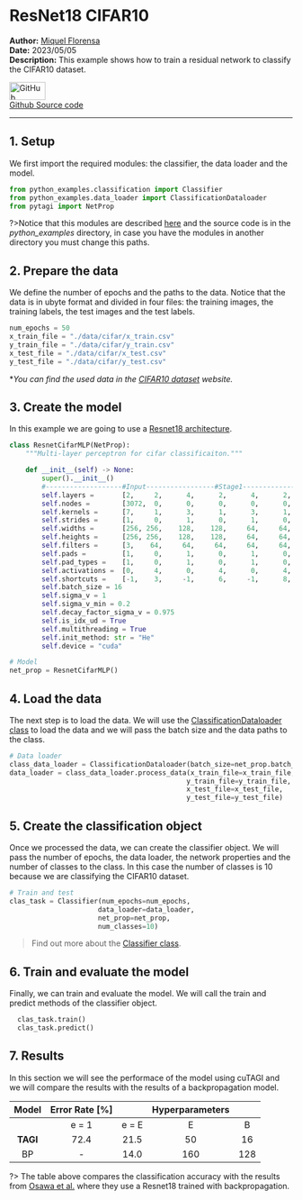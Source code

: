 # ResNet18 CIFAR10

**Author:** [Miquel Florensa](https://www.linkedin.com/in/miquel-florensa/)  
**Date:** 2023/05/05  
**Description:** This example shows how to train a residual network to classify the CIFAR10 dataset.

<a href="https://github.com/miquelflorensa/miquelflorensa.github.io/blob/main/code/resnet_cifar10_classification_runner.py" class="github-link">
  <div class="github-icon-container">
    <img src="../../images/GitHub-Mark.png" alt="GitHub" height="32" width="64">
  </div>
  <div class="github-text-container">
    Github Source code
  </div>
</a>

---

## 1. Setup

We first import the required modules: the classifier, the data loader and the model.

```python
from python_examples.classification import Classifier
from python_examples.data_loader import ClassificationDataloader
from pytagi import NetProp

```

?>Notice that this modules are described [here](modules/modules.md) and the source code is in the *python_examples* directory, in case you have the modules in another directory you must change this paths.

## 2. Prepare the data

We define the number of epochs and the paths to the data. Notice that the data is in ubyte format and divided in four files: the training images, the training labels, the test images and the test labels.

```python
num_epochs = 50
x_train_file = "./data/cifar/x_train.csv"
y_train_file = "./data/cifar/y_train.csv"
x_test_file = "./data/cifar/x_test.csv"
y_test_file = "./data/cifar/y_test.csv"
```

**You can find the used data in the [CIFAR10 dataset](https://www.cs.toronto.edu/~kriz/cifar.html) website.*

## 3. Create the model

In this example we are going to use a [Resnet18 architecture](https://arxiv.org/abs/1512.03385).

```python
class ResnetCifarMLP(NetProp):
    """Multi-layer perceptron for cifar classificaiton."""

    def __init__(self) -> None:
        super().__init__()
        #-------------------#Input-----------------#Stage1-------------------------#Stage2-------------------------#Stage3-------------------------#Stage4-------------------------#Output---
        self.layers =       [2,     2,      4,      2,      4,      2,      4,      2,      4,      2,      4,      2,      4,      2,      4,      2,      4,      2,      4,      1,     1]
        self.nodes =        [3072,  0,      0,      0,      0,      0,      0,      0,      0,      0,      0,      0,      0,      0,      0,      0,      0,      0,      0,    256,    11]
        self.kernels =      [7,     1,      3,      1,      3,      1,      3,      1,      3,      1,      3,      1,      3,      1,      3,      1,      3,      1,      3,      1,     1]
        self.strides =      [1,     0,      1,      0,      1,      0,      1,      0,      1,      0,      1,      0,      1,      0,      1,      0,      1,      0,      1,      0,     0]
        self.widths =       [256, 256,    128,    128,     64,     64,     32,     32,     32,     32,     16,     16,      8,      8,      8,      4,      4,      4,      4,      1,     1]
        self.heights =      [256, 256,    128,    128,     64,     64,     32,     32,     32,     32,     16,     16,      8,      8,      8,      4,      4,      4,      4,      1,     1]
        self.filters =      [3,    64,     64,     64,     64,     64,     64,    128,    128,    128,    256,    256,    256,    256,    256,    512,    512,    512,     512,   512,     1]
        self.pads =         [1,     0,      1,      0,      1,      0,      1,      0,      1,      0,      1,      0,      1,      0,      1,      0,      1,      0,      1,      0,     0]
        self.pad_types =    [1,     0,      1,      0,      1,      0,      1,      0,      1,      0,      1,      0,      1,      0,      1,      0,      1,      0,      1,      0,     0]
        self.activations =  [0,     4,      0,      4,      0,      4,      0,      4,      0,      4,      0,      4,      0,      4,      0,      4,      0,      4,      0,      4,    12]
        self.shortcuts =    [-1,    3,     -1,      6,     -1,      8,     -1,     10,     -1,     12,     -1,     14,     -1,     16,     -1,     18,     -1,     20,     -1,     -1,    -1]
        self.batch_size = 16
        self.sigma_v = 1
        self.sigma_v_min = 0.2
        self.decay_factor_sigma_v = 0.975
        self.is_idx_ud = True
        self.multithreading = True
        self.init_method: str = "He"
        self.device = "cuda"
```

```python
# Model
net_prop = ResnetCifarMLP()
```

## 4. Load the data

The next step is to load the data. We will use the [ClassificationDataloader class](modules/data-loader?id=data-loader) to load the data and we will pass the batch size and the data paths to the class.

```python
# Data loader
class_data_loader = ClassificationDataloader(batch_size=net_prop.batch_size)
data_loader = class_data_loader.process_data(x_train_file=x_train_file,
                                            y_train_file=y_train_file,
                                            x_test_file=x_test_file,
                                            y_test_file=y_test_file)
```

## 5. Create the classification object

Once we processed the data, we can create the classifier object. We will pass the number of epochs, the data loader, the network properties and the number of classes to the class. In this case the number of classes is 10 because we are classifying the CIFAR10 dataset.

```python
# Train and test
clas_task = Classifier(num_epochs=num_epochs,
                      data_loader=data_loader,
                      net_prop=net_prop,
                      num_classes=10)
```

> Find out more about the [Classifier class](modules/classifier.md).

## 6. Train and evaluate the model

Finally, we can train and evaluate the model. We will call the train and predict methods of the classifier object.

```python
  clas_task.train()
  clas_task.predict()
```

## 7. Results

In this section we will see the performace of the model using cuTAGI and we will compare the results with the results of a backpropagation model.

|  Model   | Error Rate [%] |       | Hyperparameters |       |
| :------: | :------------: | :---: | :-------------: | :---: |
|          |     e = 1      | e = E |        E        |   B   |
| **TAGI** |      72.4      | 21.5  |       50        |  16   |
|    BP    |       -        | 14.0  |       160       |  128  |

?> The table above compares the classification accuracy with the results from [Osawa et al.](https://www.researchgate.net/publication/333650027_Practical_Deep_Learning_with_Bayesian_Principles) where they use a Resnet18 trained with backpropagation.
